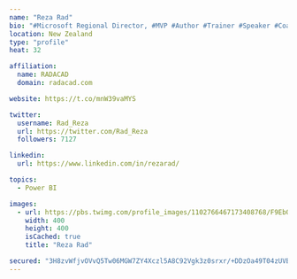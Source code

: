 ```yaml
---
name: "Reza Rad"
bio: "#Microsoft Regional Director, #MVP #Author #Trainer #Speaker #Coach #Consultant #PowerBI "
location: New Zealand
type: "profile"
heat: 32

affiliation:
  name: RADACAD
  domain: radacad.com

website: https://t.co/mnW39vaMYS

twitter:
  username: Rad_Reza
  url: https://twitter.com/Rad_Reza
  followers: 7127

linkedin:
  url: https://www.linkedin.com/in/rezarad/

topics:
  - Power BI

images:
  - url: https://pbs.twimg.com/profile_images/1102766467173408768/F9EbQENa_400x400.png
    width: 400
    height: 400
    isCached: true
    title: "Reza Rad"

secured: "3H8zvWfjvOVvQ5Tw06MGW7ZY4Xczl5A8C92Vgk3z0srxr/+DDzOa49T04zUVBoOgihq+i010TwI5ar0fHBXG9iUP2El+so6fGzuivy0zD1crHn3mBM1JDC5OcJZ7WC/GcDCVwjNtyLE0K52QtFSFR8rOqyCyF4r/oYcytGmMExlGLIwcJHlCqls2CdlmDvhJoc/HaSphjkE0DICqqMKEzrspZmiqS+aoqlyt4uhVAO7BuhpAWMamNY0mGj3/mYUifi+/aHm+dqlLVLnyjl6Ua7774Xzgt1N0WUaJb/qVASFtiyjiwVRKO6jm5mN6xTq2an8rrS1ycxM7neOWnvUhOOK5tph3uKPpVaLBJUOYcKu/ZxsqQ4ADW1oIMOAoghVEbyK9B403vQzrUlP/yDKT2xVDCNGuINN55j7Vnes6jxU=;CAOsn5epns/t/0F1w9Oczg=="
---
```


